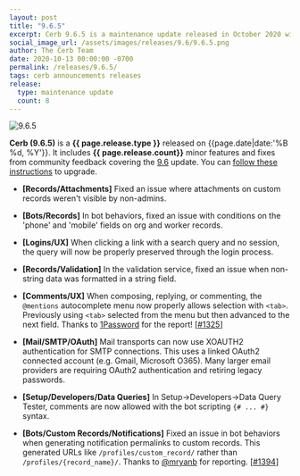 ```yaml
---
layout: post
title: "9.6.5"
excerpt: Cerb 9.6.5 is a maintenance update released in October 2020 with 8 minor features and fixes from community feedback.
social_image_url: /assets/images/releases/9.6/9.6.5.png
author: The Cerb Team
date: 2020-10-13 00:00:00 -0700
permalink: /releases/9.6.5/
tags: cerb announcements releases
release:
  type: maintenance update
  count: 8
---
```


<div class="cerb-screenshot">
<img src="{{page.social_image_url}}" class="screenshot" alt="9.6.5">
</div>

**Cerb (9.6.5)** is a **{{ page.release.type }}** released on {{page.date|date:'%B %d, %Y'}}. It includes **{{ page.release.count}}** minor features and fixes from community feedback covering the [9.6](/releases/9.6/) update.  You can [follow these instructions](/docs/upgrading/) to upgrade.

* **[Records/Attachments]** Fixed an issue where attachments on custom records weren't visible by non-admins.

* **[Bots/Records]** In bot behaviors, fixed an issue with conditions on the 'phone' and 'mobile' fields on org and worker records.

* **[Logins/UX]** When clicking a link with a search query and no session, the query will now be properly preserved through the login process.

* **[Records/Validation]** In the validation service, fixed an issue when non-string data was formatted in a string field.

* **[Comments/UX]** When composing, replying, or commenting, the `@mentions` autocomplete menu now properly allows selection with `<tab>`. Previously using `<tab>` selected from the menu but then advanced to the next field. Thanks to [1Password](https://1password.com/) for the report! [[#1325](https://github.com/jstanden/cerb/issues/1325)]
 
* **[Mail/SMTP/OAuth]** Mail transports can now use XOAUTH2 authentication for SMTP connections. This uses a linked OAuth2 connected account (e.g. Gmail, Microsoft O365). Many larger email providers are requiring OAuth2 authentication and retiring legacy passwords.

* **[Setup/Developers/Data Queries]** In Setup->Developers->Data Query Tester, comments are now allowed with the bot scripting `{# ... #}` syntax.

* **[Bots/Custom Records/Notifications]** Fixed an issue in bot behaviors when generating notification permalinks to custom records. This generated URLs like `/profiles/custom_record/` rather than `/profiles/{record_name}/`. Thanks to [@mryanb](https://github.com/mryanb) for reporting. [[#1394](https://github.com/jstanden/cerb/issues/1394)]

